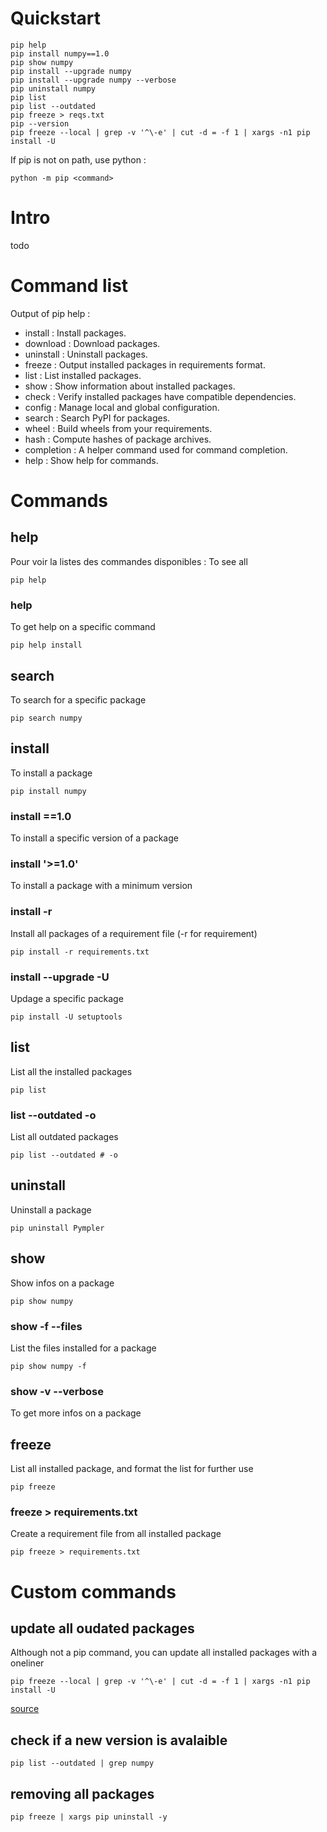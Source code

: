 
# Quickstart
```
pip help
pip install numpy==1.0
pip show numpy
pip install --upgrade numpy
pip install --upgrade numpy --verbose
pip uninstall numpy
pip list
pip list --outdated
pip freeze > reqs.txt
pip --version
pip freeze --local | grep -v '^\-e' | cut -d = -f 1 | xargs -n1 pip install -U
```

If pip is not on path, use python :
```
python -m pip <command>
```

# Intro
todo


# Command list
Output of pip help :
 - install    : Install packages.
 - download   : Download packages.
 - uninstall  : Uninstall packages.
 - freeze     : Output installed packages in requirements format.
 - list       : List installed packages.
 - show       : Show information about installed packages.
 - check      : Verify installed packages have compatible dependencies.
 - config     : Manage local and global configuration.
 - search     : Search PyPI for packages.
 - wheel      : Build wheels from your requirements.
 - hash       : Compute hashes of package archives.
 - completion : A helper command used for command completion.
 - help       : Show help for commands.

# Commands
## help
Pour voir la listes des commandes disponibles :
To see all
```
pip help
```

### help <command>
To get help on a specific command
```
pip help install
```

## search <package>
To search for a specific package
```
pip search numpy
```

## install <package>
To install a package
```
pip install numpy
```

### install <package>==1.0
To install a specific version of a package

### install '<package>>=1.0'
To install a package with a minimum version

### install -r <requirement file>
Install all packages of a requirement file (-r for requirement)
```
pip install -r requirements.txt
```

### install --upgrade -U <package>
Updage a specific package
```
pip install -U setuptools
```

## list
List all the installed packages
```
pip list
```

### list --outdated -o
List all outdated packages
```
pip list --outdated # -o
```

## uninstall <package>
Uninstall a package
```
pip uninstall Pympler
```

## show <package>
Show infos on a package
```
pip show numpy
```

### show -f --files <package>
List the files installed for a package
```
pip show numpy -f
```

### show -v --verbose <package>
To get more infos on a package

## freeze
List all installed package, and format the list for further use
```
pip freeze
```

### freeze > requirements.txt
Create a requirement file from all installed package
```
pip freeze > requirements.txt
```

# Custom commands
## update all oudated packages
Although not a pip command, you can update all installed packages with a oneliner
```
pip freeze --local | grep -v '^\-e' | cut -d = -f 1 | xargs -n1 pip install -U
```
[source](https://stackoverflow.com/a/3452888/4530214)

## check if a new version is avalaible
```
pip list --outdated | grep numpy
```

## removing all packages
```
pip freeze | xargs pip uninstall -y
```
